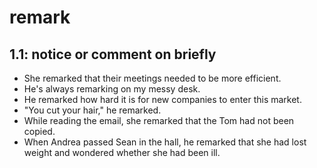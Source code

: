 # remark
## 1.1: notice or comment on briefly

  *  She remarked that their meetings needed to be more efficient.
  *  He's always remarking on my messy desk.
  *  He remarked how hard it is for new companies to enter this market.
  *  "You cut your hair," he remarked.
  *  While reading the email, she remarked that the Tom had not been copied.
  *  When Andrea passed Sean in the hall, he remarked that she had lost weight and wondered whether she had been ill.
